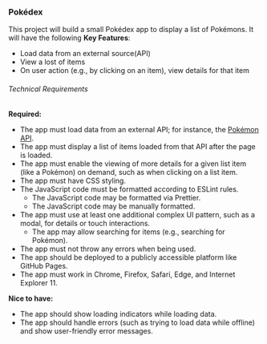 ### Pokédex ###
This project will build a small Pokédex app to display a list of Pokémons. It will have the following **Key Features**:
- Load data from an external source(API)
- View a lost of items
- On user action (e.g., by clicking on an item), view details for that item

###### Technical Requirements ######
**Required:**
- The app must load data from an external API; for instance, the [Pokémon API](https://pokeapi.co/).
- The app must display a list of items loaded from that API after the page is loaded.
- The app must enable the viewing of more details for a given list item (like a Pokémon) on
demand, such as when clicking on a list item.
- The app must have CSS styling.
- The JavaScript code must be formatted according to ESLint rules.
  - The JavaScript code may be formatted via Prettier.
  - The JavaScript code may be manually formatted.
- The app must use at least one additional complex UI pattern, such as a modal, for details or
touch interactions.
  - The app may allow searching for items (e.g., searching for Pokémon).
- The app must not throw any errors when being used.
- The app should be deployed to a publicly accessible platform like GitHub Pages.
- The app must work in Chrome, Firefox, Safari, Edge, and Internet Explorer 11.

**Nice to have:**
- The app should show loading indicators while loading data.
- The app should handle errors (such as trying to load data while offline) and show user-friendly
error messages.

